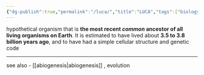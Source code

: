 ```yaml
---
{"dg-publish":true,"permalink":"/luca/","title":"LUCA","tags":["biology","evolution"]}
---
```


hypothetical organism that is **the most recent _common_ ancestor of all living organisms on Earth**. It is estimated to have lived about **3.5 to 3.8 billion years ago**, and to have had a simple cellular structure and genetic code

---
see also - [[abiogenesis\|abiogenesis]] , evolution
